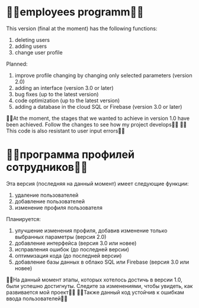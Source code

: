 # 🤜🏻employees programm🤛🏻
This version (final at the moment) has the following functions:
1. deleting users
2. adding users
3. change user profile

Planned:
1. improve profile changing by changing only selected parameters (version 2.0)
2. adding an interface (version 3.0 or later)
3. bug fixes (up to the latest version)
4. code optimization (up to the latest version)
5. adding a database in the cloud SQL or Firebase (version 3.0 or later)

👨‍💻At the moment, the stages that we wanted to achieve in version 1.0 have been achieved. Follow the changes to see how my project develops👨‍💻
👨‍💻This code is also resistant to user input errors👨‍💻

#
# 🤜🏻программа профилей сотрудников🤛🏻

Эта версия (последняя на данный момент) имеет следующие функции:
1. удаление пользователей
2. добавление пользователей
3. изменение профиля пользователя

Планируется:
1. улучшение изменения профиля, добавив изменение только выбранных параметры (версия 2.0)
2. добавление интерфейса (версия 3.0 или новее)
3. исправления ошибок (до последней версии)
4. оптимизация кода (до последней версии)
5. добавление базы данных в облако SQL или Firebase (версия 3.0 или новее)

👨‍💻На данный момент этапы, которых хотелось достичь в версии 1.0, были успешно достигнуты. Следите за изменениями, чтобы увидеть, как развивается мой проект👨‍💻
👨‍💻Также данный код устойчив к ошибкам ввода пользователей👨‍💻
